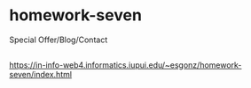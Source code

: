 # homework-seven

Special Offer/Blog/Contact

##

https://in-info-web4.informatics.iupui.edu/~esgonz/homework-seven/index.html
